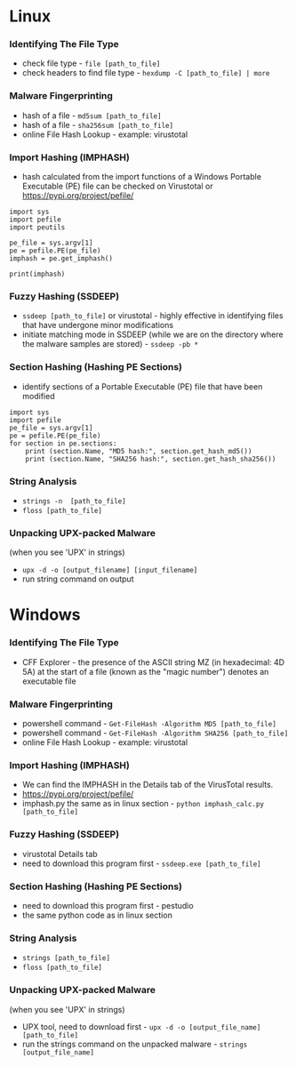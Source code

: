 # Linux
### Identifying The File Type
- check file type - `file [path_to_file]`
- check headers to find file type - `hexdump -C [path_to_file] | more`
### Malware Fingerprinting
- hash of a file - `md5sum [path_to_file]`
- hash of a file - `sha256sum [path_to_file]`
- online File Hash Lookup - example: virustotal
### Import Hashing (IMPHASH)
- hash calculated from the import functions of a Windows Portable Executable (PE) file can be checked on Virustotal or https://pypi.org/project/pefile/
```
import sys
import pefile
import peutils

pe_file = sys.argv[1]
pe = pefile.PE(pe_file)
imphash = pe.get_imphash()

print(imphash)
```
### Fuzzy Hashing (SSDEEP)
- `ssdeep [path_to_file]` or virustotal - highly effective in identifying files that have undergone minor modifications
- initiate matching mode in SSDEEP (while we are on the directory where the malware samples are stored) - `ssdeep -pb *`
### Section Hashing (Hashing PE Sections)
- identify sections of a Portable Executable (PE) file that have been modified
```
import sys
import pefile
pe_file = sys.argv[1]
pe = pefile.PE(pe_file)
for section in pe.sections:
    print (section.Name, "MD5 hash:", section.get_hash_md5())
    print (section.Name, "SHA256 hash:", section.get_hash_sha256())
```
### String Analysis
- `strings -n  [path_to_file]`
- `floss [path_to_file]`
### Unpacking UPX-packed Malware
(when you see 'UPX' in strings)
- `upx -d -o [output_filename] [input_filename]`
- run string command on output

# Windows
### Identifying The File Type
- CFF Explorer - the presence of the ASCII string MZ (in hexadecimal: 4D 5A) at the start of a file (known as the "magic number") denotes an executable file
### Malware Fingerprinting
- powershell command - `Get-FileHash -Algorithm MD5 [path_to_file]`
- powershell command - `Get-FileHash -Algorithm SHA256 [path_to_file]`
- online File Hash Lookup - example: virustotal
### Import Hashing (IMPHASH)
- We can find the IMPHASH in the Details tab of the VirusTotal results.
- https://pypi.org/project/pefile/
- imphash.py the same as in linux section - `python imphash_calc.py [path_to_file]`
### Fuzzy Hashing (SSDEEP)
- virustotal Details tab
- need to download this program first -  `ssdeep.exe [path_to_file]`
### Section Hashing (Hashing PE Sections)
- need to download this program first - pestudio
- the same python code as in linux section
### String Analysis
- `strings [path_to_file]`
- `floss [path_to_file]`
### Unpacking UPX-packed Malware
(when you see 'UPX' in strings)
- UPX tool, need to download first - `upx -d -o [output_file_name] [path_to_file]`
- run the strings command on the unpacked malware - `strings [output_file_name]`

